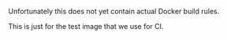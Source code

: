 Unfortunately this does not yet contain actual Docker build rules.

This is just for the test image that we use for CI.

